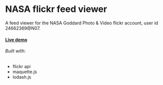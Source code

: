 # NASA flickr feed viewer

A feed viewer for the NASA Goddard Photo & Video flickr account, user id 24662369@N07.

#### [Live demo](http://adamz.hu/fedexercise/index.html)


###### Built with:
- flickr api
- maquette.js
- lodash.js